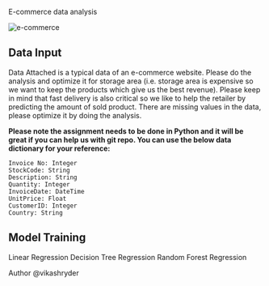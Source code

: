 E-commerce data analysis

![e-commerce](https://www.x-cart.com/wp-content/uploads/2019/01/ecommerce-768x278.jpg)

Data Input
----------
Data Attached is a typical data of an e-commerce website. Please do the analysis and optimize it for storage area (i.e. storage area is expensive so we want to keep the products which give us the best revenue). Please keep in mind that fast delivery is also critical so we like to help the retailer by predicting the amount of sold product.
There are missing values in the data, please optimize it by doing the analysis.

**Please note the assignment needs to be done in Python and it will be great if you can help us with git repo. You can use the below data dictionary for your reference:**

    Invoice No: Integer
    StockCode: String
    Description: String
    Quantity: Integer
    InvoiceDate: DateTime
    UnitPrice: Float
    CustomerID: Integer
    Country: String 

Model Training
---------
Linear Regression
Decision Tree Regression
Random Forest Regression

Author @vikashryder